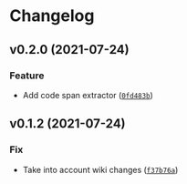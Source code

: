 # Changelog

<!--next-version-placeholder-->

## v0.2.0 (2021-07-24)
### Feature
* Add code span extractor ([`0fd483b`](https://github.com/vberlier/mcwiki/commit/0fd483bb924c4ab400b2047cf81f054154ee5a4f))

## v0.1.2 (2021-07-24)
### Fix
* Take into account wiki changes ([`f37b76a`](https://github.com/vberlier/mcwiki/commit/f37b76a559b3af55cadc7c04b2cfdd828f38c251))
